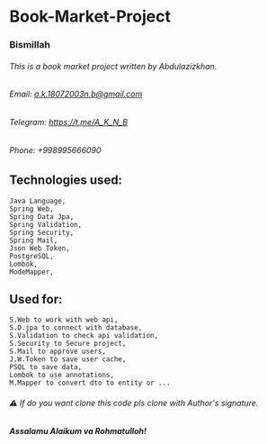 # Book-Market-Project
### Bismillah

###### This is a book market project written by Abdulazizkhan.
###### Email:  a.k.18072003n.b@gmail.com
###### Telegram: https://t.me/A_K_N_B
###### Phone: +998995666090

## Technologies used:
    Java Language,
    Spring Web,
    Spring Data Jpa,
    Spring Validation,
    Spring Security,
    Spring Mail,
    Json Web Token,
    PostgreSQL,
    Lombok,
    ModeMapper,

## Used for:
    S.Web to work with web api,
    S.D.jpa to connect with database,
    S.Validation to check api validation,
    S.Security to Secure project,
    S.Mail to approve users,
    J.W.Token to save user cache,
    PSQL to save data,
    Lombok to use annotations,
    M.Mapper to convert dto to entity or ...
    


###### ⚠️  If do you want clone this code pls clone with Author's signature.
##### Assalamu Alaikum va Rohmatulloh!
